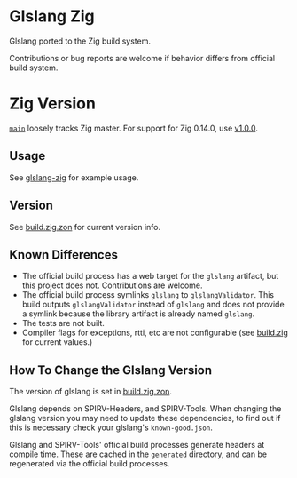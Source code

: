 # Glslang Zig

Glslang ported to the Zig build system.

Contributions or bug reports are welcome if behavior differs from official build system.

# Zig Version

[`main`](https://github.com/Games-by-Mason/glslang-zig/tree/main) loosely tracks Zig master. For support for Zig 0.14.0, use [v1.0.0](https://github.com/Games-by-Mason/glslang-zig/releases/tag/v1.0.0).

## Usage

See [glslang-zig](https://github.com/Games-by-Mason/glslang-zig) for example usage.

## Version

See [build.zig.zon](build.zig.zon) for current version info.

## Known Differences

* The official build process has a web target for the `glslang` artifact, but this project does not. Contributions are welcome.
* The official build process symlinks `glslang` to `glslangValidator`. This build outputs `glslangValidator` instead of `glslang` and does not provide a symlink because the library artifact is already named `glslang`.
* The tests are not built.
* Compiler flags for exceptions, rtti, etc are not configurable (see [build.zig](build.zig) for current values.)

## How To Change the Glslang Version

The version of glslang is set in [build.zig.zon](build.zig.zon).

Glslang depends on SPIRV-Headers, and SPIRV-Tools. When changing the glslang version you may need to update these dependencies, to find out if this is necessary check your glslang's `known-good.json`.

Glslang and SPIRV-Tools' official build processes generate headers at compile time. These are cached in the `generated` directory, and can be regenerated via the official build processes.
